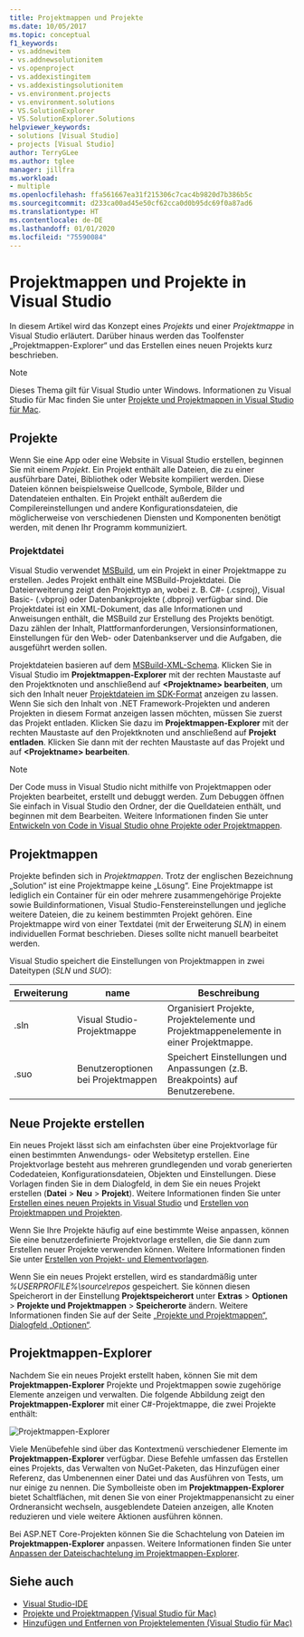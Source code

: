 ```yaml
---
title: Projektmappen und Projekte
ms.date: 10/05/2017
ms.topic: conceptual
f1_keywords:
- vs.addnewitem
- vs.addnewsolutionitem
- vs.openproject
- vs.addexistingitem
- vs.addexistingsolutionitem
- vs.environment.projects
- vs.environment.solutions
- VS.SolutionExplorer
- VS.SolutionExplorer.Solutions
helpviewer_keywords:
- solutions [Visual Studio]
- projects [Visual Studio]
author: TerryGLee
ms.author: tglee
manager: jillfra
ms.workload:
- multiple
ms.openlocfilehash: ffa561667ea31f215306c7cac4b9820d7b386b5c
ms.sourcegitcommit: d233ca00ad45e50cf62cca0d0b95dc69f0a87ad6
ms.translationtype: HT
ms.contentlocale: de-DE
ms.lasthandoff: 01/01/2020
ms.locfileid: "75590084"
---
```

# <a name="solutions-and-projects-in-visual-studio"></a>Projektmappen und Projekte in Visual Studio

In diesem Artikel wird das Konzept eines *Projekts* und einer *Projektmappe* in Visual Studio erläutert. Darüber hinaus werden das Toolfenster „Projektmappen-Explorer“ und das Erstellen eines neuen Projekts kurz beschrieben.

> [!NOTE]
> Dieses Thema gilt für Visual Studio unter Windows. Informationen zu Visual Studio für Mac finden Sie unter [Projekte und Projektmappen in Visual Studio für Mac](/visualstudio/mac/projects-and-solutions).

## <a name="projects"></a>Projekte

Wenn Sie eine App oder eine Website in Visual Studio erstellen, beginnen Sie mit einem *Projekt*. Ein Projekt enthält alle Dateien, die zu einer ausführbare Datei, Bibliothek oder Website kompiliert werden. Diese Dateien können beispielsweise Quellcode, Symbole, Bilder und Datendateien enthalten. Ein Projekt enthält außerdem die Compilereinstellungen und andere Konfigurationsdateien, die möglicherweise von verschiedenen Diensten und Komponenten benötigt werden, mit denen Ihr Programm kommuniziert.

### <a name="project-file"></a>Projektdatei

Visual Studio verwendet [MSBuild](../msbuild/msbuild.md), um ein Projekt in einer Projektmappe zu erstellen. Jedes Projekt enthält eine MSBuild-Projektdatei. Die Dateierweiterung zeigt den Projekttyp an, wobei z. B. C#- (.csproj), Visual Basic- (.vbproj) oder Datenbankprojekte (.dbproj) verfügbar sind. Die Projektdatei ist ein XML-Dokument, das alle Informationen und Anweisungen enthält, die MSBuild zur Erstellung des Projekts benötigt. Dazu zählen der Inhalt, Plattformanforderungen, Versionsinformationen, Einstellungen für den Web- oder Datenbankserver und die Aufgaben, die ausgeführt werden sollen.

Projektdateien basieren auf dem [MSBuild-XML-Schema](../msbuild/msbuild-project-file-schema-reference.md). Klicken Sie in Visual Studio im **Projektmappen-Explorer** mit der rechten Maustaste auf den Projektknoten und anschließend auf **\<Projektname\> bearbeiten**, um sich den Inhalt neuer [Projektdateien im SDK-Format](../msbuild/how-to-use-project-sdk.md) anzeigen zu lassen. Wenn Sie sich den Inhalt von .NET Framework-Projekten und anderen Projekten in diesem Format anzeigen lassen möchten, müssen Sie zuerst das Projekt entladen. Klicken Sie dazu im **Projektmappen-Explorer** mit der rechten Maustaste auf den Projektknoten und anschließend auf **Projekt entladen**. Klicken Sie dann mit der rechten Maustaste auf das Projekt und auf **\<Projektname\> bearbeiten**.

> [!NOTE]
> Der Code muss in Visual Studio nicht mithilfe von Projektmappen oder Projekten bearbeitet, erstellt und debuggt werden. Zum Debuggen öffnen Sie einfach in Visual Studio den Ordner, der die Quelldateien enthält, und beginnen mit dem Bearbeiten. Weitere Informationen finden Sie unter [Entwickeln von Code in Visual Studio ohne Projekte oder Projektmappen](../ide/develop-code-in-visual-studio-without-projects-or-solutions.md).

## <a name="solutions"></a>Projektmappen

Projekte befinden sich in *Projektmappen*. Trotz der englischen Bezeichnung „Solution“ ist eine Projektmappe keine „Lösung“. Eine Projektmappe ist lediglich ein Container für ein oder mehrere zusammengehörige Projekte sowie Buildinformationen, Visual Studio-Fenstereinstellungen und jegliche weitere Dateien, die zu keinem bestimmten Projekt gehören. Eine Projektmappe wird von einer Textdatei (mit der Erweiterung *SLN*) in einem individuellen Format beschrieben. Dieses sollte nicht manuell bearbeitet werden.

Visual Studio speichert die Einstellungen von Projektmappen in zwei Dateitypen (*SLN* und *SUO*):

|Erweiterung|name|Beschreibung|
|---------------|----------|-----------------|
|.sln|Visual Studio-Projektmappe|Organisiert Projekte, Projektelemente und Projektmappenelemente in einer Projektmappe.|
|.suo|Benutzeroptionen bei Projektmappen|Speichert Einstellungen und Anpassungen (z.B. Breakpoints) auf Benutzerebene.|

## <a name="create-new-projects"></a>Neue Projekte erstellen

Ein neues Projekt lässt sich am einfachsten über eine Projektvorlage für einen bestimmten Anwendungs- oder Websitetyp erstellen. Eine Projektvorlage besteht aus mehreren grundlegenden und vorab generierten Codedateien, Konfigurationsdateien, Objekten und Einstellungen. Diese Vorlagen finden Sie in dem Dialogfeld, in dem Sie ein neues Projekt erstellen (**Datei** > **Neu** > **Projekt**). Weitere Informationen finden Sie unter [Erstellen eines neuen Projekts in Visual Studio](create-new-project.md) und [Erstellen von Projektmappen und Projekten](../ide/creating-solutions-and-projects.md).

Wenn Sie Ihre Projekte häufig auf eine bestimmte Weise anpassen, können Sie eine benutzerdefinierte Projektvorlage erstellen, die Sie dann zum Erstellen neuer Projekte verwenden können. Weitere Informationen finden Sie unter [Erstellen von Projekt- und Elementvorlagen](../ide/creating-project-and-item-templates.md).

Wenn Sie ein neues Projekt erstellen, wird es standardmäßig unter *%USERPROFILE%\source\repos* gespeichert. Sie können diesen Speicherort in der Einstellung **Projektspeicherort** unter **Extras** > **Optionen** > **Projekte und Projektmappen** > **Speicherorte** ändern. Weitere Informationen finden Sie auf der Seite [„Projekte und Projektmappen“, Dialogfeld „Optionen“](../ide/reference/projects-and-solutions-options-dialog-box.md).

## <a name="solution-explorer"></a>Projektmappen-Explorer

Nachdem Sie ein neues Projekt erstellt haben, können Sie mit dem **Projektmappen-Explorer** Projekte und Projektmappen sowie zugehörige Elemente anzeigen und verwalten. Die folgende Abbildung zeigt den **Projektmappen-Explorer** mit einer C#-Projektmappe, die zwei Projekte enthält:

![Projektmappen-Explorer](../ide/media/vs2015_solution_explorer.png)

Viele Menübefehle sind über das Kontextmenü verschiedener Elemente im **Projektmappen-Explorer** verfügbar. Diese Befehle umfassen das Erstellen eines Projekts, das Verwalten von NuGet-Paketen, das Hinzufügen einer Referenz, das Umbenennen einer Datei und das Ausführen von Tests, um nur einige zu nennen. Die Symbolleiste oben im **Projektmappen-Explorer** bietet Schaltflächen, mit denen Sie von einer Projektmappenansicht zu einer Ordneransicht wechseln, ausgeblendete Dateien anzeigen, alle Knoten reduzieren und viele weitere Aktionen ausführen können.

Bei ASP.NET Core-Projekten können Sie die Schachtelung von Dateien im **Projektmappen-Explorer** anpassen. Weitere Informationen finden Sie unter [Anpassen der Dateischachtelung im Projektmappen-Explorer](file-nesting-solution-explorer.md).

## <a name="see-also"></a>Siehe auch

- [Visual Studio-IDE](../get-started/visual-studio-ide.md)
- [Projekte und Projektmappen (Visual Studio für Mac)](/visualstudio/mac/projects-and-solutions)
- [Hinzufügen und Entfernen von Projektelementen (Visual Studio für Mac)](/visualstudio/mac/add-and-remove-project-items)
